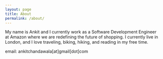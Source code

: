 ```yaml
---
layout: page
title: About
permalink: /about/
---
```


My name is Ankit and I currently work as a Software Development Engineer at Amazon where we are redefining the future of shopping. I currently live in London, and I love traveling, biking, hiking, and reading in my free time. 

email: ankitchandawala[at]gmail[dot]com
